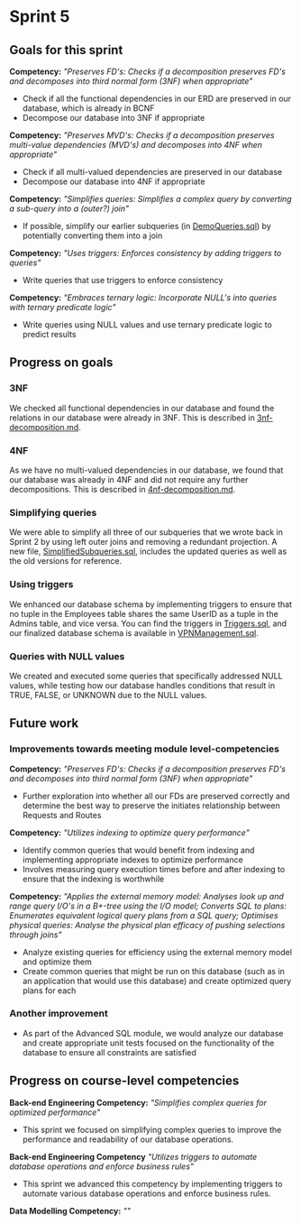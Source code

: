 # Sprint 5
## Goals for this sprint
**Competency:** *"Preserves FD's: Checks if a decomposition preserves FD's and decomposes into third normal form (3NF) when appropriate"* <br>
* Check if all the functional dependencies in our ERD are preserved in our database, which is already in BCNF
* Decompose our database into 3NF if appropriate

**Competency:** *"Preserves MVD's: Checks if a decomposition preserves multi-value dependencies (MVD's) and decomposes into 4NF when appropriate"* <br>
* Check if all multi-valued dependencies are preserved in our database
* Decompose our database into 4NF if appropriate

**Competency:** *"Simplifies queries: Simplifies a complex query by converting a sub-query into a (outer?) join"* <br>
* If possible, simplify our earlier subqueries (in [DemoQueries.sql](project-deliverables/sprint-2/DemoQueries.sql)) by potentially converting them into a join

**Competency:** *"Uses triggers: Enforces consistency by adding triggers to queries"* <br>
* Write queries that use triggers to enforce consistency

**Competency:** *"Embraces ternary logic: Incorporate NULL's into queries with ternary predicate logic"* <br>
* Write queries using NULL values and use ternary predicate logic to predict results

## Progress on goals
### 3NF
We checked all functional dependencies in our database and found the relations in our database were already in 3NF. This is described in [3nf-decomposition.md](project-deliverables/sprint-5/3nf-decomposition.md).

### 4NF
As we have no multi-valued dependencies in our database, we found that our database was already in 4NF and did not require any further decompositions. This is described in [4nf-decomposition.md](project-deliverables/sprint-5/4nf-decomposition.md).

### Simplifying queries
We were able to simplify all three of our subqueries that we wrote back in Sprint 2 by using left outer joins and removing a redundant projection. A new file, [SimplifiedSubqueries.sql](https://github.com/macsyd/csc370-database-project/blob/main/project-deliverables/sprint-5/SimplifiedSubqueries.sql), includes the updated queries as well as the old versions for reference.

### Using triggers
We enhanced our database schema by implementing triggers to ensure that no tuple in the Employees table shares the same UserID as a tuple in the Admins table, and vice versa. You can find the triggers in [Triggers.sql](https://github.com/macsyd/csc370-database-project/blob/main/project-deliverables/sprint-5/Triggers.sql), and our finalized database schema is available in [VPNManagement.sql](https://github.com/macsyd/csc370-database-project/blob/main/database-setup/VPNManagement.sql).

### Queries with NULL values
We created and executed some queries that specifically addressed NULL values, while testing how our database handles conditions that result in TRUE, FALSE, or UNKNOWN due to the NULL values.

## Future work
### Improvements towards meeting module level-competencies
**Competency:** *"Preserves FD's: Checks if a decomposition preserves FD's and decomposes into third normal form (3NF) when appropriate"* <br>
* Further exploration into whether all our FDs are preserved correctly and determine the best way to preserve the initiates relationship between Requests and Routes

**Competency:** *"Utilizes indexing to optimize query performance"* <br>
* Identify common queries that would benefit from indexing and implementing appropriate indexes to optimize performance
* Involves measuring query execution times before and after indexing to ensure that the indexing is worthwhile

**Competency:** *"Applies the external memory model: Analyses look up and range query I/O's in a B+-tree using the I/O model; Converts SQL to plans: Enumerates equivalent logical query plans from a SQL query; Optimises physical queries: Analyse the physical plan efficacy of pushing selections through joins"*<br>
* Analyze existing queries for efficiency using the external memory model and optimize them
* Create common queries that might be run on this database (such as in an application that would use this database) and create optimized query plans for each

### Another improvement
* As part of the Advanced SQL module, we would analyze our database and create appropriate unit tests focused on the functionality of the database to ensure all constraints are satisfied

## Progress on course-level competencies
**Back-end Engineering Competency:** *"Simplifies complex queries for optimized performance"* <br>
* This sprint we focused on simplifying complex queries to improve the performance and readability of our database operations.

**Back-end Engineering Competency** *"Utilizes triggers to automate database operations and enforce business rules"* <br>
* This sprint we advanced this competency by implementing triggers to automate various database operations and enforce business rules.

**Data Modelling Competency:** *""* <br>
